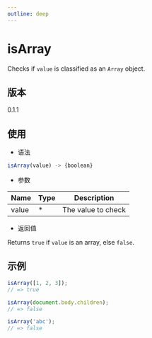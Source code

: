 ```yaml
---
outline: deep
---
```


# isArray

Checks if `value` is classified as an `Array` object.

## 版本

0.1.1

## 使用

- 语法

```js
isArray(value) -> {boolean}
```

- 参数

| Name    | Type  | Description               |
|---------|-------|---------------------------|
| value   | *     | The value to check        |

- 返回值

Returns `true` if `value` is an array, else `false`.

## 示例

```js
isArray([1, 2, 3]);
// => true

isArray(document.body.children);
// => false

isArray('abc');
// => false
```
